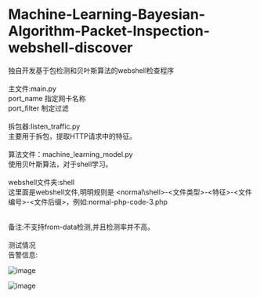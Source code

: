 # Machine-Learning-Bayesian-Algorithm-Packet-Inspection-webshell-discover
独自开发基于包检测和贝叶斯算法的webshell检查程序<br>
<br>
主文件:main.py<br>
port_name 指定网卡名称<br>
port_filter 制定过滤<br>
<br>
拆包器:listen_traffic.py<br>
主要用于拆包，提取HTTP请求中的特征。<br>
<br>
算法文件：machine_learning_model.py<br>
使用贝叶斯算法，对于shell学习。<br>
<br>
webshell文件夹:shell<br>
这里面是webshell文件,明明规则是 <normal\shell>-<文件类型>-<特征>-<文件编号>-<文件后缀>，例如:normal-php-code-3.php<br>

<br>
备注:不支持from-data检测,并且检测率并不高。<br>

<br>
测试情况<br>
告警信息:<br>

![image](https://github.com/SkyBlueEternal/Machine-Learning-Bayesian-Algorithm-Packet-Inspection-webshell-discover/blob/master/image/%E6%B5%8B%E8%AF%95%E5%91%8A%E8%AD%A6.png?raw=true)

![image](https://github.com/SkyBlueEternal/Machine-Learning-Bayesian-Algorithm-Packet-Inspection-webshell-discover/blob/master/image/%E6%B5%8B%E8%AF%95%E6%AD%A3%E5%B8%B8.png?raw=true)
